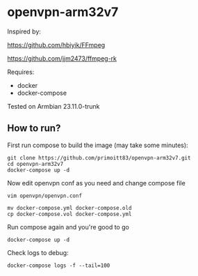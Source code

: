 # openvpn-arm32v7

Inspired by:

https://github.com/hbiyik/FFmpeg

https://github.com/jjm2473/ffmpeg-rk

Requires:
 - docker
 - docker-compose

Tested on Armbian 23.11.0-trunk

## How to run?

First run compose to build the image (may take some minutes):

````
git clone https://github.com/primoitt83/openvpn-arm32v7.git
cd openvpn-arm32v7
docker-compose up -d 
````

Now edit openvpn conf as you need and change compose file

````
vim openvpn/openvpn.conf

mv docker-compose.yml docker-compose.old
cp docker-compose.vol docker-compose.yml
````
Run compose again and you're good to go

````
docker-compose up -d
````
Check logs to debug:
````
docker-compose logs -f --tail=100
````



